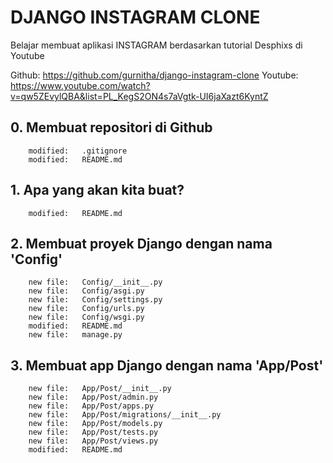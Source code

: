 # DJANGO INSTAGRAM CLONE
Belajar membuat aplikasi INSTAGRAM berdasarkan tutorial Desphixs di Youtube

Github: https://github.com/gurnitha/django-instagram-clone
Youtube: https://www.youtube.com/watch?v=qw5ZEvylQBA&list=PL_KegS2ON4s7aVgtk-UI6jaXazt6KyntZ


## 0. Membuat repositori di Github

        modified:   .gitignore
        modified:   README.md


## 1. Apa yang akan kita buat?

        modified:   README.md


## 2. Membuat proyek Django dengan nama 'Config'

        new file:   Config/__init__.py
        new file:   Config/asgi.py
        new file:   Config/settings.py
        new file:   Config/urls.py
        new file:   Config/wsgi.py
        modified:   README.md
        new file:   manage.py


## 3. Membuat app Django dengan nama 'App/Post'

        new file:   App/Post/__init__.py
        new file:   App/Post/admin.py
        new file:   App/Post/apps.py
        new file:   App/Post/migrations/__init__.py
        new file:   App/Post/models.py
        new file:   App/Post/tests.py
        new file:   App/Post/views.py
        modified:   README.md
